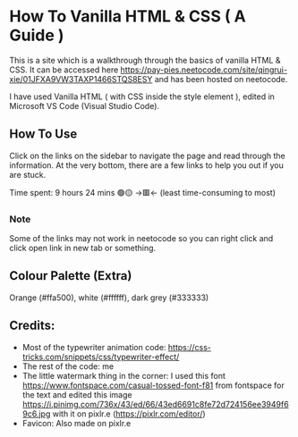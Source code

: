 # How To Vanilla HTML & CSS ( A Guide )

This is a site which is a walkthrough through the basics of vanilla HTML & CSS. It can be accessed here https://pay-pies.neetocode.com/site/qingrui-xie/01JFXA9VW3TAXP1466STQS8ESY and has been hosted on neetocode.

I have used Vanilla HTML ( with CSS inside the style element ), edited in Microsoft VS Code (Visual Studio Code).

## How To Use

Click on the links on the sidebar to navigate the page and read through the information. At the very bottom, there are a few links to help you out if you are stuck. 

Time spent: 9 hours 24 mins 🟢🟡 ->🟥<- (least time-consuming to most)

### Note

Some of the links may not work in neetocode so you can right click and click open link in new tab or something.

## Colour Palette (Extra)

Orange (#ffa500), white (#ffffff), dark grey (#333333)

## Credits:

- Most of the typewriter animation code: https://css-tricks.com/snippets/css/typewriter-effect/
- The rest of the code: me
- The little watermark thing in the corner: I used this font https://www.fontspace.com/casual-tossed-font-f81 from fontspace for the text and edited this image https://i.pinimg.com/736x/43/ed/66/43ed6691c8fe72d724156ee3949f69c6.jpg with it on pixlr.e (https://pixlr.com/editor/)
- Favicon: Also made on pixlr.e


